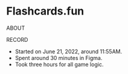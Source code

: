# Flashcards.fun

ABOUT

RECORD

- Started on June 21, 2022, around 11:55AM.
- Spent around 30 minutes in Figma.
- Took three hours for all game logic.
